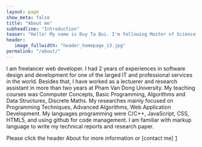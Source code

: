 ```yaml
---
layout: page
show_meta: false
title: "About me"
subheadline: "Introduction"
teaser: "Hello! My name is Duy Ta Bui. I'm following Master of Science in Informatics at Université Joseph Fourier (USF)"
header:
   image_fullwidth: "header_homepage_13.jpg"
permalink: "/about/"
---
```


I am freelancer web developer. I had 2 years of experiences in software design and development for one of the larged IT and professional services in the world. Besides that, I have worked as a lectuerer and research assistant in more than two years at Pham Van Dong University. My teaching courses was Conmputer Concepts, Basic Programming, Algorithms and Data Structures, Discrete Maths. My researches mainly focused on Programming Techniques, Advanced Algorithms, Web Application Development. My languages programming were C/C++, JavaScript, CSS, HTML5, and using github for code management. I am familiar with markup language to write my technical reports and research paper. 

Please click the header About for more information or [contact me] [1]

 [1]: https://duybuivn.github.io/contact/
